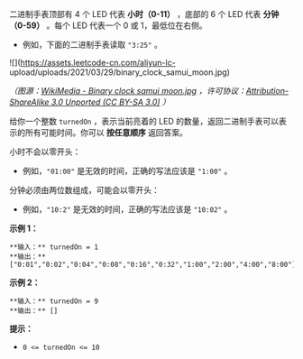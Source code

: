 二进制手表顶部有 4 个 LED 代表 **小时（0-11）** ，底部的 6 个 LED 代表 **分钟（0-59）** 。每个 LED 代表一个 0 或
1，最低位在右侧。

  * 例如，下面的二进制手表读取 `"3:25"` 。

![](https://assets.leetcode-cn.com/aliyun-lc-
upload/uploads/2021/03/29/binary_clock_samui_moon.jpg)

_（图源：[WikiMedia - Binary clock samui
moon.jpg](https://commons.m.wikimedia.org/wiki/File:Binary_clock_samui_moon.jpg)
，许可协议：[Attribution-ShareAlike 3.0 Unported (CC BY-SA
3.0)](https://creativecommons.org/licenses/by-sa/3.0/deed.en) ）_

给你一个整数 `turnedOn` ，表示当前亮着的 LED 的数量，返回二进制手表可以表示的所有可能时间。你可以 **按任意顺序** 返回答案。

小时不会以零开头：

  * 例如，`"01:00"` 是无效的时间，正确的写法应该是 `"1:00"` 。

分钟必须由两位数组成，可能会以零开头：

  * 例如，`"10:2"` 是无效的时间，正确的写法应该是 `"10:02"` 。

**示例 1：**

    
    
    **输入：** turnedOn = 1
    **输出：** ["0:01","0:02","0:04","0:08","0:16","0:32","1:00","2:00","4:00","8:00"]
    

**示例 2：**

    
    
    **输入：** turnedOn = 9
    **输出：** []
    

**提示：**

  * `0 <= turnedOn <= 10`

